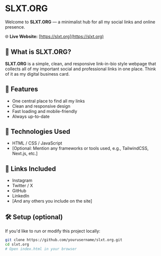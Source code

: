 # SLXT.ORG

Welcome to **SLXT.ORG** — a minimalist hub for all my social links and online presence.

🌐 **Live Website:** [https://slxt.org](https://slxt.org)

## 🚀 What is SLXT.ORG?

**SLXT.ORG** is a simple, clean, and responsive link-in-bio style webpage that collects all of my important social and professional links in one place. Think of it as my digital business card.

## 🔗 Features

- One central place to find all my links  
- Clean and responsive design  
- Fast loading and mobile-friendly  
- Always up-to-date  

## 📎 Technologies Used

- HTML / CSS / JavaScript  
- [Optional: Mention any frameworks or tools used, e.g., TailwindCSS, Next.js, etc.]

## 📱 Links Included

- Instagram  
- Twitter / X  
- GitHub  
- LinkedIn  
- [And any others you include on the site]

## 🛠️ Setup (optional)

If you'd like to run or modify this project locally:

```bash
git clone https://github.com/yourusername/slxt.org.git
cd slxt.org
# Open index.html in your browser
